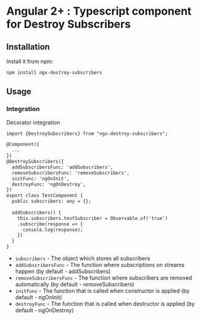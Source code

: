 
# Angular 2+ : Typescript component for Destroy Subscribers

Installation
--------------------------------------

Install it from npm:

```bash
npm install ngx-destroy-subscribers
```

Usage
--------------------------------------


### Integration

Decorator integration

```html
import {DestroySubscribers} from "ngx-destroy-subscribers";

@Component({
  ...
})
@DestroySubscribers({
  addSubscribersFunc: 'addSubscribers',
  removeSubscribersFunc: 'removeSubscribers',
  initFunc: 'ngOnInit',
  destroyFunc: 'ngOnDestroy',
})
export class TestComponent {
  public subscribers: any = {};
  
  addSubscribers() {
    this.subscribers.testSubscriber = Observable.of('true')
    .subscribe(response => {
      console.log(response);
    })
  }
}
```

- `subscribers` - The object which stores all subscribers
- `addSubscribersFunc` - The function where subscriptions on streams happen (by default - addSubscribers)
- `removeSubscribersFunc` - The function where subscribers are removed automatically (by default - removeSubscribers)
- `initFunc` - The function that is called when constructor is applied (by default - ngOnInit)
- `destroyFunc` - The function that is called when destructor is applied (by default - ngOnDestroy)

